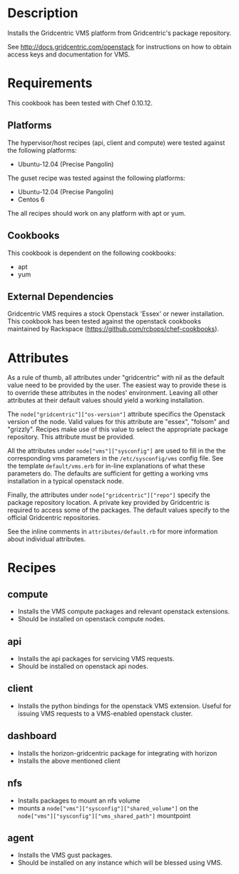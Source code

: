 Description
===========

Installs the Gridcentric VMS platform from Gridcentric's package repository.

See http://docs.gridcentric.com/openstack for instructions on how to obtain
access keys and documentation for VMS.

Requirements
============

This cookbook has been tested with Chef 0.10.12.

Platforms
---------

The hypervisor/host recipes (api, client and compute) were tested against the
following platforms:

* Ubuntu-12.04 (Precise Pangolin)

The guset recipe was tested against the following platforms:

* Ubuntu-12.04 (Precise Pangolin)
* Centos 6

The all recipes should work on any platform with apt or yum.

Cookbooks
---------

This cookbook is dependent on the following cookbooks:

* apt
* yum

External Dependencies
---------------------

Gridcentric VMS requires a stock Openstack 'Essex' or newer installation. This
cookbook has been tested against the openstack cookbooks maintained by Rackspace
(https://github.com/rcbops/chef-cookbooks).

Attributes
==========

As a rule of thumb, all attributes under "gridcentric" with nil as the default
value need to be provided by the user. The easiest way to provide these is to
override these attributes in the nodes' environment. Leaving all other
attributes at their default values should yield a working installation.

The `node["gridcentric"]["os-version"]` attribute specifics the Openstack
version of the node. Valid values for this attribute are "essex", "folsom" and
"grizzly". Recipes make use of this value to select the appropriate package
repository. This attribute must be provided.

All the attributes under `node["vms"]["sysconfig"]` are used to fill in the the
corresponding vms parameters in the `/etc/sysconfig/vms` config file. See the
template `default/vms.erb` for in-line explanations of what these parameters
do. The defaults are sufficient for getting a working vms installation in a
typical openstack node.

Finally, the attributes under `node["gridcentric"]["repo"]` specify the package
repository location. A private key provided by Gridcentric is required to access
some of the packages. The default values specify to the official Gridcentric
repositories.

See the inline comments in `attributes/default.rb` for more information about
individual attributes.

Recipes
=======

compute
-------
- Installs the VMS compute packages and relevant openstack extensions.
- Should be installed on openstack compute nodes.

api
---
- Installs the api packages for servicing VMS requests.
- Should be installed on openstack api nodes.

client
------
- Installs the python bindings for the openstack VMS extension. Useful for
  issuing VMS requests to a VMS-enabled openstack cluster.

dashboard
---------
- Installs the horizon-gridcentric package for integrating with horizon
- Installs the above mentioned client

nfs
---
- Installs packages to mount an nfs volume
- mounts a `node["vms"]["sysconfig"]["shared_volume"]` on the
  `node["vms"]["sysconfig"]["vms_shared_path"]` mountpoint

agent
-----
- Installs the VMS gust packages.
- Should be installed on any instance which will be blessed using VMS.
